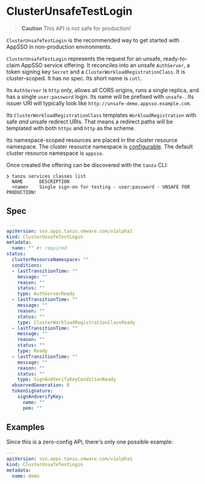 # ClusterUnsafeTestLogin

> **Caution** This API is not safe for production!

`ClusterUnsafeTestLogin` is the recommended way to get started with AppSSO in
non-production environments.

`ClusterUnsafeTestLogin` represents the request for an unsafe, ready-to-claim
AppSSO service offering. It reconciles into an unsafe `AuthServer`, a token
signing key `Secret` and a `ClusterWorkloadRegistrationClass`. It is
cluster-scoped. It has no spec. Its short name is `cutl`.

Its `AuthServer` is `http` only, allows all CORS origins, runs a single
replica, and has a single `user:password` login. Its name will be prefixed with
`unsafe-`. Its issuer URI will typically look like
`http://unsafe-demo.appsso.example.com`.

Its `ClusterWorkloadRegistrationClass` templates `WorkloadRegistration` with
safe _and_ unsafe redirect URIs. That means a redirect paths will be templated with
both `https` and `http` as the scheme.

Its namespace-scoped resources are placed in the cluster resource namespace.
The cluster resource namespace is
[configurable](../package-configuration.hbs.md). The default cluster resource
namespace is `appsso`.

Once created the offering can be discovered with the `tanzu` CLI:

```
❯ tanzu services classes list
  NAME      DESCRIPTION
  <name>    Single sign-on for testing - user:password - UNSAFE FOR PRODUCTION!
```

## Spec

```yaml
---
apiVersion: sso.apps.tanzu.vmware.com/v1alpha1
kind: ClusterUnsafeTestLogin
metadata:
  name: "" #! required
status:
  clusterResourceNamespace: ""
  conditions:
  - lastTransitionTime: ""
    message: ""
    reason: ""
    status: ""
    type: AuthServerReady
  - lastTransitionTime: ""
    message: ""
    reason: ""
    status: ""
    type: ClusterWorkloadRegistrationClassReady
  - lastTransitionTime: ""
    message: ""
    reason: ""
    status: ""
    type: Ready
  - lastTransitionTime: ""
    message: ""
    reason: ""
    status: ""
    type: SignAndVerifyKeyConditionReady
  observedGeneration: 0
  tokenSignature:
    signAndverifyKey:
      name: ""
      pem: ""
```

## Examples

Since this is a zero-config API, there's only one possible example:

```yaml
---
apiVersion: sso.apps.tanzu.vmware.com/v1alpha1
kind: ClusterUnsafeTestLogin
metadata:
  name: demo
```

